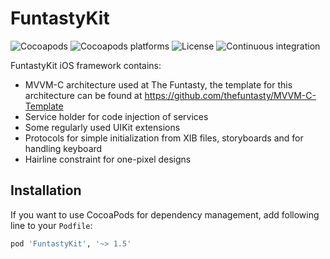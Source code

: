 # FuntastyKit

![Cocoapods](https://img.shields.io/cocoapods/v/FuntastyKit.svg)
![Cocoapods platforms](https://img.shields.io/cocoapods/p/FuntastyKit.svg)
![License](https://img.shields.io/cocoapods/l/FuntastyKit.svg)
![Continuous integration](https://img.shields.io/bitrise/b2201bef8986b898.svg?label=ci&token=55zmQOJfJyHGQ2nOwaQ23Q)

FuntastyKit iOS framework contains:

- MVVM-C architecture used at The Funtasty, the template for this architecture can be found at https://github.com/thefuntasty/MVVM-C-Template
- Service holder for code injection of services
- Some regularly used UIKit extensions
- Protocols for simple initialization from XIB files, storyboards and for handling keyboard
- Hairline constraint for one-pixel designs

## Installation

If you want to use CocoaPods for dependency management, add following line to your `Podfile`:

```ruby
pod 'FuntastyKit', '~> 1.5'
```
